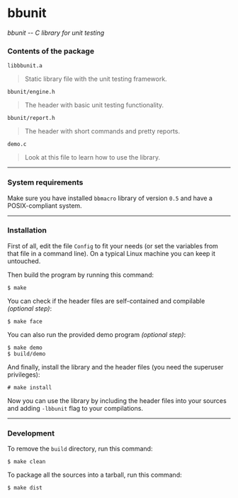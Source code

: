# bbunit

*bbunit -- C library for unit testing*

### Contents of the package

`libbbunit.a`
> Static library file with the unit testing framework.

`bbunit/engine.h`
> The header with basic unit testing functionality.

`bbunit/report.h`
> The header with short commands and pretty reports.

`demo.c`
> Look at this file to learn how to use the library.

---
### System requirements

Make sure you have installed `bbmacro` library of version `0.5`
and have a POSIX-compliant system.

---
### Installation

First of all, edit the file `Config` to fit your needs
(or set the variables from that file in a command line).
On a typical Linux machine you can keep it untouched.

Then build the program by running this command:

    $ make

You can check if the header files are
self-contained and compilable *(optional step)*:

    $ make face

You can also run the provided demo program *(optional step)*:

    $ make demo
    $ build/demo

And finally, install the library and the header files
(you need the superuser privileges):

    # make install

Now you can use the library by including the header files
into your sources and adding `-lbbunit` flag to your compilations.

---
### Development

To remove the `build` directory, run this command:

    $ make clean

To package all the sources into a tarball, run this command:

    $ make dist
